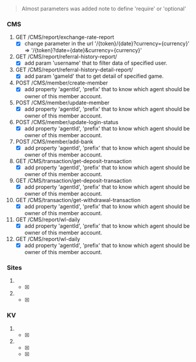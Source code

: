 > Almost parameters was added note to define 'require' or 'optional'
> 

### CMS
1. GET /CMS/report/exchange-rate-report
    - [x] change parameter in the url '/{token}/{date}?currency={currency}' => '/{token}?date={date}&currency={currency}'
    
2. GET /CMS/report/referral-history-report/
    - [x] add param 'username' that to filter data of specified user.

3. GET /CMS/report/referral-history-detail-report/
    - [x] add param 'gameId' that to get detail of specified game.

4. POST /CMS/member/create-member
    - [x] add property 'agentId', 'prefix' that to know which agent should be owner of this member account.

5. POST /CMS/member/update-member
    - [x] add property 'agentId', 'prefix' that to know which agent should be owner of this member account.

6. POST /CMS/member/update-login-status
    - [x] add property 'agentId', 'prefix' that to know which agent should be owner of this member account.
    
7. POST /CMS/member/add-bank
    - [x] add property 'agentId', 'prefix' that to know which agent should be owner of this member account.
    
8. GET /CMS/transaction/get-deposit-transaction
    - [x] add property 'agentId', 'prefix' that to know which agent should be owner of this member account.

9. GET /CMS/transaction/get-deposit-transaction
    - [x] add property 'agentId', 'prefix' that to know which agent should be owner of this member account.

10. GET /CMS/transaction/get-withdrawal-transaction
    - [x] add property 'agentId', 'prefix' that to know which agent should be owner of this member account.

11. GET /CMS/report/wl-daily
    - [x] add property 'agentId', 'prefix' that to know which agent should be owner of this member account.

12. GET /CMS/report/wl-daily
    - [x] add property 'agentId', 'prefix' that to know which agent should be owner of this member account.

### Sites

1. 
    - [x] 
  
2. 
    - [x] 


### KV
1. 
    - [x] 
  
2. 
    - [x] 
    - [x] 

    
